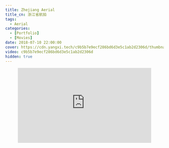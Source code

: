 ```yaml
---
title: Zhejiang Aerial
title_cn: 浙江省航拍
tags:
  - Aerial
categories:
  - [Portfolio]
  - [Movies]
date: 2018-07-10 22:00:00
cover: https://cdn.yangxi.tech/c9b5b7e9ecf286bd6d3e5c1ab2d2306d/thumbnails/thumbnail.jpg?time=2m46s
video: c9b5b7e9ecf286bd6d3e5c1ab2d2306d
hidden: true
---
```


<figure class="my-video">
  <div style="position: relative; padding-top: 56.25%;"><iframe src="https://iframe.cloudflarestream.com/c9b5b7e9ecf286bd6d3e5c1ab2d2306d?preload=metadata&poster=https%3A%2F%2Fcdn.yangxi.tech%2Fc9b5b7e9ecf286bd6d3e5c1ab2d2306d%2Fthumbnails%2Fthumbnail.jpg%3Ftime%3D2m46s%26height%3D600" style="border: none; position: absolute; top: 0; left: 0; height: 100%; width: 100%;" allow="accelerometer; gyroscope; autoplay; encrypted-media; picture-in-picture;" allowfullscreen="true"></iframe></div>
</figure>

